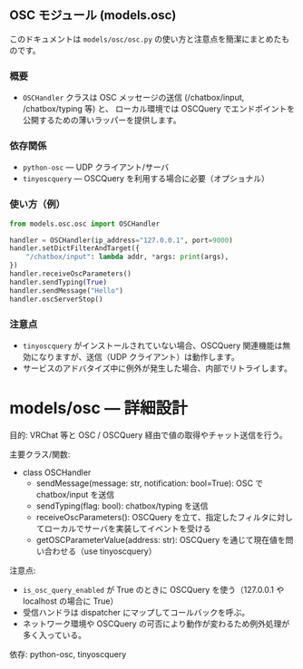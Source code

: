 ## OSC モジュール (models.osc)

このドキュメントは `models/osc/osc.py` の使い方と注意点を簡潔にまとめたものです。

### 概要
- `OSCHandler` クラスは OSC メッセージの送信 (/chatbox/input, /chatbox/typing 等) と、
  ローカル環境では OSCQuery でエンドポイントを公開するための薄いラッパーを提供します。

### 依存関係
- `python-osc` — UDP クライアント/サーバ
- `tinyoscquery` — OSCQuery を利用する場合に必要（オプショナル）

### 使い方（例）

```python
from models.osc.osc import OSCHandler

handler = OSCHandler(ip_address="127.0.0.1", port=9000)
handler.setDictFilterAndTarget({
    "/chatbox/input": lambda addr, *args: print(args),
})
handler.receiveOscParameters()
handler.sendTyping(True)
handler.sendMessage("Hello")
handler.oscServerStop()
```

### 注意点
- `tinyoscquery` がインストールされていない場合、OSCQuery 関連機能は無効になりますが、送信（UDP クライアント）は動作します。
- サービスのアドバタイズ中に例外が発生した場合、内部でリトライします。
# models/osc — 詳細設計

目的: VRChat 等と OSC / OSCQuery 経由で値の取得やチャット送信を行う。

主要クラス/関数:
- class OSCHandler
  - sendMessage(message: str, notification: bool=True): OSC で chatbox/input を送信
  - sendTyping(flag: bool): chatbox/typing を送信
  - receiveOscParameters(): OSCQuery を立て、指定したフィルタに対してローカルでサーバを実装してイベントを受ける
  - getOSCParameterValue(address: str): OSCQuery を通じて現在値を問い合わせる（use tinyoscquery）

注意点:
- `is_osc_query_enabled` が True のときに OSCQuery を使う（127.0.0.1 や localhost の場合に True）
- 受信ハンドラは dispatcher にマップしてコールバックを呼ぶ。
- ネットワーク環境や OSCQuery の可否により動作が変わるため例外処理が多く入っている。

依存: python-osc, tinyoscquery
